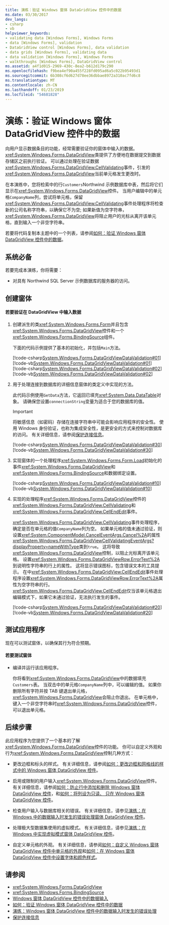 ```yaml
---
title: 演练：验证 Windows 窗体 DataGridView 控件中的数据
ms.date: 03/30/2017
dev_langs:
- csharp
- vb
helpviewer_keywords:
- validating data [Windows Forms], Windows Forms
- data [Windows Forms], validation
- DataGridView control [Windows Forms], data validation
- data grids [Windows Forms], validating data
- data validation [Windows Forms], Windows Forms
- walkthroughs [Windows Forms], DataGridView control
ms.assetid: a4f1d015-2969-430c-8ea2-b612d179c290
ms.openlocfilehash: f9bea4ef90a455f228fd095ad6a5c022b95493d1
ms.sourcegitcommit: 6b308cf6d627d78ee36dbbae8972a310ac7fd6c8
ms.translationtype: MT
ms.contentlocale: zh-CN
ms.lasthandoff: 01/23/2019
ms.locfileid: "54681828"
---
```

# <a name="walkthrough-validating-data-in-the-windows-forms-datagridview-control"></a>演练：验证 Windows 窗体 DataGridView 控件中的数据
向用户显示数据条目的功能，经常需要验证你的窗体中输入的数据。 <xref:System.Windows.Forms.DataGridView>类提供了方便地在数据提交到数据存储区之前执行验证。 可以通过处理在验证数据<xref:System.Windows.Forms.DataGridView.CellValidating>事件，引发的<xref:System.Windows.Forms.DataGridView>当前单元格发生更改时。  
  
 在本演练中，您将检索中的行`Customers`Northwind 示例数据库中表，然后将它们显示在<xref:System.Windows.Forms.DataGridView>控件。 当用户编辑中的单元格`CompanyName`列，尝试将单元格，保留<xref:System.Windows.Forms.DataGridView.CellValidating>事件处理程序将检查新的公司名称字符串，以确保它不为空; 如果新值为空字符串，<xref:System.Windows.Forms.DataGridView>将阻止用户的光标从离开该单元格，直到输入一个非空字符串。  
  
 若要将代码复制本主题中的一个列表，请参阅[如何：验证 Windows 窗体 DataGridView 控件中的数据](../../../../docs/framework/winforms/controls/how-to-validate-data-in-the-windows-forms-datagridview-control.md)。  
  
## <a name="prerequisites"></a>系统必备  
 若要完成本演练，你将需要：  
  
-   对具有 Northwind SQL Server 示例数据库的服务器的访问。  
  
## <a name="creating-the-form"></a>创建窗体  
  
#### <a name="to-validate-data-entered-in-a-datagridview"></a>若要验证在 DataGridView 中输入数据  
  
1.  创建派生的类<xref:System.Windows.Forms.Form>并且包含<xref:System.Windows.Forms.DataGridView>控件和一个<xref:System.Windows.Forms.BindingSource>组件。  
  
     下面的代码示例提供了基本的初始化，并包括`Main`方法。  
  
     [!code-csharp[System.Windows.Forms.DataGridViewDataValidation#01](../../../../samples/snippets/csharp/VS_Snippets_Winforms/System.Windows.Forms.DataGridViewDataValidation/CS/datavalidation.cs#01)]
     [!code-vb[System.Windows.Forms.DataGridViewDataValidation#01](../../../../samples/snippets/visualbasic/VS_Snippets_Winforms/System.Windows.Forms.DataGridViewDataValidation/VB/datavalidation.vb#01)]  
    [!code-csharp[System.Windows.Forms.DataGridViewDataValidation#02](../../../../samples/snippets/csharp/VS_Snippets_Winforms/System.Windows.Forms.DataGridViewDataValidation/CS/datavalidation.cs#02)]
    [!code-vb[System.Windows.Forms.DataGridViewDataValidation#02](../../../../samples/snippets/visualbasic/VS_Snippets_Winforms/System.Windows.Forms.DataGridViewDataValidation/VB/datavalidation.vb#02)]  
  
2.  用于处理连接到数据库的详细信息窗体的类定义中实现的方法。  
  
     此代码示例使用`GetData`方法，它返回已填充<xref:System.Data.DataTable>对象。 请确保您设置`connectionString`变量为适合于您的数据库的值。  
  
    > [!IMPORTANT]
    >  将敏感信息（如密码）存储在连接字符串中可能会影响应用程序的安全性。 使用 Windows 身份验证，也称为集成安全性，是更安全的方式来控制对数据库的访问。 有关详细信息，请参阅[保护连接信息](../../../../docs/framework/data/adonet/protecting-connection-information.md)。  
  
     [!code-csharp[System.Windows.Forms.DataGridViewDataValidation#30](../../../../samples/snippets/csharp/VS_Snippets_Winforms/System.Windows.Forms.DataGridViewDataValidation/CS/datavalidation.cs#30)]
     [!code-vb[System.Windows.Forms.DataGridViewDataValidation#30](../../../../samples/snippets/visualbasic/VS_Snippets_Winforms/System.Windows.Forms.DataGridViewDataValidation/VB/datavalidation.vb#30)]  
  
3.  实现窗体的一个处理程序<xref:System.Windows.Forms.Form.Load>初始化的事件<xref:System.Windows.Forms.DataGridView>和<xref:System.Windows.Forms.BindingSource>和数据绑定设置。  
  
     [!code-csharp[System.Windows.Forms.DataGridViewDataValidation#10](../../../../samples/snippets/csharp/VS_Snippets_Winforms/System.Windows.Forms.DataGridViewDataValidation/CS/datavalidation.cs#10)]
     [!code-vb[System.Windows.Forms.DataGridViewDataValidation#10](../../../../samples/snippets/visualbasic/VS_Snippets_Winforms/System.Windows.Forms.DataGridViewDataValidation/VB/datavalidation.vb#10)]  
  
4.  实现的处理程序<xref:System.Windows.Forms.DataGridView>控件的<xref:System.Windows.Forms.DataGridView.CellValidating>和<xref:System.Windows.Forms.DataGridView.CellEndEdit>事件。  
  
     <xref:System.Windows.Forms.DataGridView.CellValidating>事件处理程序，确定是否在单元格的值`CompanyName`列为空。 如果单元格的值未通过验证，则设置<xref:System.ComponentModel.CancelEventArgs.Cancel%2A>的属性<xref:System.Windows.Forms.DataGridViewCellValidatingEventArgs?displayProperty=nameWithType>类到`true`。 这将导致<xref:System.Windows.Forms.DataGridView>控制，以阻止光标离开该单元格。 设置<xref:System.Windows.Forms.DataGridViewRow.ErrorText%2A>到说明性字符串的行上的属性。 这将显示错误图标，包含错误文本的工具提示。 在中<xref:System.Windows.Forms.DataGridView.CellEndEdit>事件处理程序设置<xref:System.Windows.Forms.DataGridViewRow.ErrorText%2A>属性为空字符串的行。 <xref:System.Windows.Forms.DataGridView.CellEndEdit>仅当该单元格退出编辑模式下，如果它未通过验证，无法执行发生的事件。  
  
     [!code-csharp[System.Windows.Forms.DataGridViewDataValidation#20](../../../../samples/snippets/csharp/VS_Snippets_Winforms/System.Windows.Forms.DataGridViewDataValidation/CS/datavalidation.cs#20)]
     [!code-vb[System.Windows.Forms.DataGridViewDataValidation#20](../../../../samples/snippets/visualbasic/VS_Snippets_Winforms/System.Windows.Forms.DataGridViewDataValidation/VB/datavalidation.vb#20)]  
  
## <a name="testing-the-application"></a>测试应用程序  
 现在可以测试窗体，以确保其行为符合预期。  
  
#### <a name="to-test-the-form"></a>若要测试窗体  
  
-   编译并运行该应用程序。  
  
     你将看到<xref:System.Windows.Forms.DataGridView>中的数据填充`Customers`表。 当双击中的单元格`CompanyName`列中，可以编辑的值。 如果你删除所有字符并按 TAB 键退出单元格，<xref:System.Windows.Forms.DataGridView>会阻止你退出。 在单元格中，键入一个非空字符串时<xref:System.Windows.Forms.DataGridView>控件，可以退出单元格。  
  
## <a name="next-steps"></a>后续步骤  
 此应用程序为您提供了一个基本的了解<xref:System.Windows.Forms.DataGridView>控件的功能。 你可以自定义外观和行为<xref:System.Windows.Forms.DataGridView>控制几种方式：  
  
-   更改边框和标头的样式。 有关详细信息，请参阅[如何：更改边框和网格线的样式中的 Windows 窗体 DataGridView 控件](../../../../docs/framework/winforms/controls/change-the-border-and-gridline-styles-in-the-datagrid.md)。  
  
-   启用或限制的用户输入<xref:System.Windows.Forms.DataGridView>控件。 有关详细信息，请参阅[如何：防止行中添加和删除 Windows 窗体 DataGridView 控件](../../../../docs/framework/winforms/controls/prevent-row-addition-and-deletion-datagridview.md)，和[如何：将列设为只读、 只在 Windows 窗体 DataGridView 控件](../../../../docs/framework/winforms/controls/how-to-make-columns-read-only-in-the-windows-forms-datagridview-control.md)。  
  
-   检查用户输入与数据库相关的错误。 有关详细信息，请参见[演练：在 Windows 中的数据输入时发生的错误处理窗体 DataGridView 控件](../../../../docs/framework/winforms/controls/handling-errors-that-occur-during-data-entry-in-the-datagrid.md)。  
  
-   处理极大型数据集使用的虚拟模式。 有关详细信息，请参见[演练：在 Windows 中实现虚拟模式窗体 DataGridView 控件](../../../../docs/framework/winforms/controls/implementing-virtual-mode-wf-datagridview-control.md)。  
  
-   自定义单元格的外观。 有关详细信息，请参阅[如何：自定义 Windows 窗体 DataGridView 控件中单元格的外观](../../../../docs/framework/winforms/controls/customize-the-appearance-of-cells-in-the-datagrid.md)和[如何：在 Windows 窗体 DataGridView 控件中设置字体和颜色样式](../../../../docs/framework/winforms/controls/how-to-set-font-and-color-styles-in-the-windows-forms-datagridview-control.md)。  
  
## <a name="see-also"></a>请参阅
- <xref:System.Windows.Forms.DataGridView>
- <xref:System.Windows.Forms.BindingSource>
- [Windows 窗体 DataGridView 控件中的数据输入](../../../../docs/framework/winforms/controls/data-entry-in-the-windows-forms-datagridview-control.md)
- [如何：验证 Windows 窗体 DataGridView 控件中的数据](../../../../docs/framework/winforms/controls/how-to-validate-data-in-the-windows-forms-datagridview-control.md)
- [演练：Windows 窗体 DataGridView 控件中的数据输入时发生的错误处理](../../../../docs/framework/winforms/controls/handling-errors-that-occur-during-data-entry-in-the-datagrid.md)
- [保护连接信息](../../../../docs/framework/data/adonet/protecting-connection-information.md)
